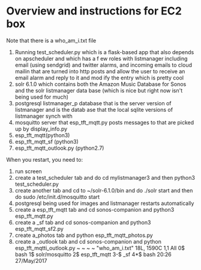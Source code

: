 # Overview and instructions for EC2 box

Note that there is a who_am_i.txt file

1. Running test_scheduler.py which is a flask-based app that also depends on apscheduler and  which has a f    ew roles with listmanager including email (using sendgrid) and twitter alarms, and incoming emails to cloud    mailin that are turned into http posts and allow the user to receive an email alarm and reply to it and mod    ify the entry which is pretty cool
2. solr 6.1.0 which contains both the Amazon Music Database for Sonos and the solr listmanager data    base (which is nice but right now isn't being used for much)
3. postgresql listmanager_p database that is the server version of listmanager and is the datab    ase that the local sqlite versions of listmanager synch with
4. mosquitto server that  esp_tft_mqtt.py posts messages to that are picked up by display_info.py
5. esp_tft_mqtt(python3)
6. esp_tft_mqtt_sf (python3)
7. esp_tft_mqtt_outlook.py (python2.7)

When you restart, you need to:

1. run screen
2. create a test_scheduler tab and do cd mylistmanager3 and then python3 test_scheduler.py
3. create another tab and cd to ~/solr-6.1.0/bin and do ./solr start and then do sudo /etc/init.d/mosquitto start
5. postgresql being used for images and listmanager restarts automatically
6. create a esp_tft_mqtt tab and cd sonos-companion and python3 esp_tft_mqtt.py
7. create a _sf tab and cd sonos-companion and python3 esp_tft_mqtt_sf2.py
9. create a_photos tab and python esp_tft_mqtt_photos.py
10. create a _outlook tab and cd sonos-companion and python esp_tft_mqtti_outlook.py
~
~
~
~
"who_am_i.txt" 18L, 1590C                                                                    1,1           All
0$ bash  1$ solr/mosquitto  2$ esp_tft_mqtt  3-$ _sf  4*$ bash                                20:26 27/May/2017

